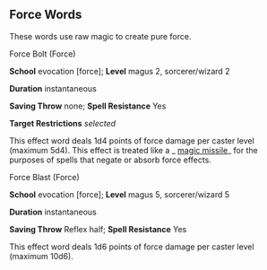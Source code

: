 ## Force Words

These words use raw magic to create pure force.

Force Bolt (Force)

**School** evocation [force]; **Level** magus 2, sorcerer/wizard 2

**Duration** instantaneous

**Saving Throw** none; **Spell Resistance** Yes

**Target Restrictions** _selected_

This effect word deals 1d4 points of force damage per caster level (maximum 5d4). This effect is treated like a _ [magic missile](spells/magicMissile.md#_magic-missile)_ for the purposes of spells that negate or absorb force effects.

Force Blast (Force)

**School** evocation [force]; **Level** magus 5, sorcerer/wizard 5

**Duration** instantaneous

**Saving Throw** Reflex half; **Spell Resistance** Yes

This effect word deals 1d6 points of force damage per caster level (maximum 10d6).

